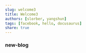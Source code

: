 ```yaml
---
slug: welcome3
title: Welcome3
authors: [slorber, yangshun]
tags: [facebook, hello, docusaurus]
share: true
---
```


### new-blog

